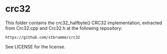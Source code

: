 # crc32

This folder contains the crc32_halfbyte() CRC32 implementation,
extracted from Crc32.cpp and Crc32.h at the following repository:

    https://github.com/stbrumme/crc32

See LICENSE for the license.
